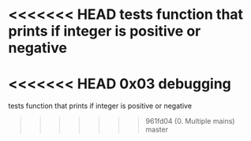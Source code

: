 <<<<<<< HEAD
tests function that prints if integer is positive or negative
=======
<<<<<<< HEAD
0x03 debugging
=======
tests function that prints if integer is positive or negative
>>>>>>> 961fd04 (0. Multiple mains)
>>>>>>> master
